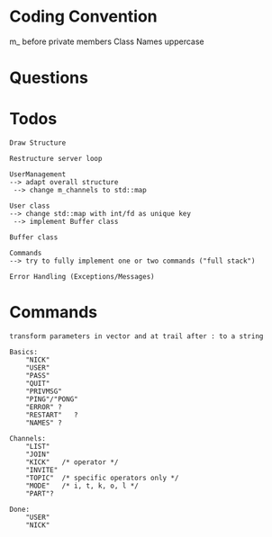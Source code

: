 # Coding Convention
m_ before private members
Class Names uppercase

# Questions

# Todos
	
    Draw Structure 

    Restructure server loop

	UserManagement
    --> adapt overall structure
     --> change m_channels to std::map

    User class
    --> change std::map with int/fd as unique key
     --> implement Buffer class

    Buffer class

	Commands
    --> try to fully implement one or two commands ("full stack")

	Error Handling (Exceptions/Messages)

# Commands
    transform parameters in vector and at trail after : to a string

    Basics:
        "NICK"
        "USER"
        "PASS"
        "QUIT"
        "PRIVMSG"
        "PING"/"PONG"
        "ERROR" ?
        "RESTART"	?
        "NAMES" ?

    Channels:
        "LIST"
        "JOIN"
        "KICK"   /* operator */
        "INVITE"
        "TOPIC"  /* specific operators only */
        "MODE"   /* i, t, k, o, l */
        "PART"?

    Done:
        "USER"
        "NICK"
